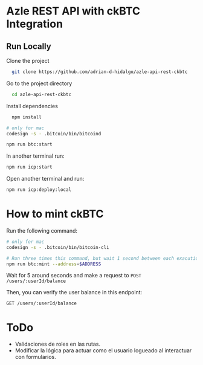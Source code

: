 # Azle REST API with ckBTC Integration

## Run Locally

Clone the project

```bash
  git clone https://github.com/adrian-d-hidalgo/azle-api-rest-ckbtc
```

Go to the project directory

```bash
  cd azle-api-rest-ckbtc
```

Install dependencies

```bash
  npm install
```

```bash
# only for mac
codesign -s - .bitcoin/bin/bitcoind
```

```bash
npm run btc:start
```

In another terminal run:

```bash
npm run icp:start
```

Open another terminal and run:

```bash
npm run icp:deploy:local
```

# How to mint ckBTC

Run the following command:

```bash
# only for mac
codesign -s - .bitcoin/bin/bitcoin-cli
```

```bash
# Run three times this command, but wait 1 second between each exacution
npm run btc:mint --address=$ADDRESS
```

Wait for 5 around seconds and make a request to `POST /users/:userId/balance`

Then, you can verify the user balance in this endpoint:

`GET /users/:userId/balance`

# ToDo

* Validaciones de roles en las rutas.
* Modificar la lógica para actuar como el usuario logueado al interactuar con formularios.
